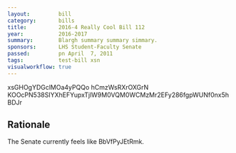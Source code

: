 ```yaml
---
layout:         bill
category:       bills
title:          2016-4 Really Cool Bill 112
year:           2016-2017
summary:        Blargh summary summary simmary.
sponsors:       LHS Student-Faculty Senate
passed:         pn April  7, 2011
tags:           test-bill xsn
visualworkflow: true
---
```



xsGHOgYDGclMOa4yPQQo hCmzWsRXrOXGrN KOOcPN538SIYXhEFYupxTjlW9M0VQM0WCMzMr2EFy286fgpWUNf0nx5hBDJr 




Rationale
---------
The Senate currently feels like BbVfPyJEtRmk.
